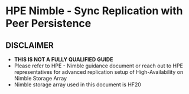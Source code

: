 # HPE Nimble - Sync Replication with Peer Persistence
## DISCLAIMER
- **THIS IS NOT A FULLY QUALIFIED GUIDE**
- Please refer to HPE - Nimble guidance document or reach out to HPE representatives for advanced replication setup of High-Availability on Nimble Storage Array
- Nimble storage array used in this document is HF20
